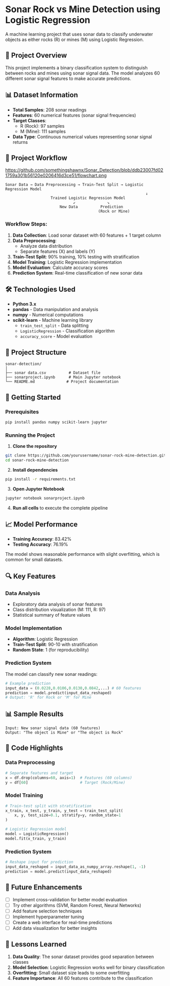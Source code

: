 # Sonar Rock vs Mine Detection using Logistic Regression

A machine learning project that uses sonar data to classify underwater objects as either rocks (R) or mines (M) using Logistic Regression.

## 🎯 Project Overview

This project implements a binary classification system to distinguish between rocks and mines using sonar signal data. The model analyzes 60 different sonar signal features to make accurate predictions.

## 📊 Dataset Information

- **Total Samples**: 208 sonar readings
- **Features**: 60 numerical features (sonar signal frequencies)
- **Target Classes**: 
  - R (Rock): 97 samples
  - M (Mine): 111 samples
- **Data Type**: Continuous numerical values representing sonar signal returns

## 🔄 Project Workflow

https://github.com/somethingshawnx/Sonar_Detection/blob/ddb23007fd021759a301b56120e0206416d3ce51/flowchart.png

```
Sonar Data → Data Preprocessing → Train-Test Split → Logistic Regression Model
                                                              ↓
                    Trained Logistic Regression Model
                              ↙              ↘
                        New Data          Prediction
                                         (Rock or Mine)
```

### Workflow Steps:

1. **Data Collection**: Load sonar dataset with 60 features + 1 target column
2. **Data Preprocessing**: 
   - Analyze data distribution
   - Separate features (X) and labels (Y)
3. **Train-Test Split**: 90% training, 10% testing with stratification
4. **Model Training**: Logistic Regression implementation
5. **Model Evaluation**: Calculate accuracy scores
6. **Prediction System**: Real-time classification of new sonar data

## 🛠️ Technologies Used

- **Python 3.x**
- **pandas** - Data manipulation and analysis
- **numpy** - Numerical computations
- **scikit-learn** - Machine learning library
  - `train_test_split` - Data splitting
  - `LogisticRegression` - Classification algorithm
  - `accuracy_score` - Model evaluation

## 📁 Project Structure

```
sonar-detection/
│
├── sonar data.csv          # Dataset file
├── sonarproject.ipynb      # Main Jupyter notebook
└── README.md              # Project documentation
```

## 🚀 Getting Started

### Prerequisites

```bash
pip install pandas numpy scikit-learn jupyter
```

### Running the Project

1. **Clone the repository**
```bash
git clone https://github.com/yourusername/sonar-rock-mine-detection.git
cd sonar-rock-mine-detection
```

2. **Install dependencies**
```bash
pip install -r requirements.txt
```

3. **Open Jupyter Notebook**
```bash
jupyter notebook sonarproject.ipynb
```

4. **Run all cells** to execute the complete pipeline

## 📈 Model Performance

- **Training Accuracy**: 83.42%
- **Testing Accuracy**: 76.19%

The model shows reasonable performance with slight overfitting, which is common for small datasets.

## 🔍 Key Features

### Data Analysis
- Exploratory data analysis of sonar features
- Class distribution visualization (M: 111, R: 97)
- Statistical summary of feature values

### Model Implementation
- **Algorithm**: Logistic Regression
- **Train-Test Split**: 90-10 with stratification
- **Random State**: 1 (for reproducibility)

### Prediction System
The model can classify new sonar readings:
```python
# Example prediction
input_data = (0.0228,0.0106,0.0130,0.0842,...) # 60 features
prediction = model.predict(input_data_reshaped)
# Output: 'R' for Rock or 'M' for Mine
```

## 📊 Sample Results

```
Input: New sonar signal data (60 features)
Output: "The object is Mine" or "The object is Rock"
```

## 🔧 Code Highlights

### Data Preprocessing
```python
# Separate features and target
x = df.drop(columns=60, axis=1)  # Features (60 columns)
y = df[60]                       # Target (Rock/Mine)
```

### Model Training
```python
# Train-test split with stratification
x_train, x_test, y_train, y_test = train_test_split(
    x, y, test_size=0.1, stratify=y, random_state=1
)

# Logistic Regression model
model = LogisticRegression()
model.fit(x_train, y_train)
```

### Prediction System
```python
# Reshape input for prediction
input_data_reshaped = input_data_as_numpy_array.reshape(1, -1)
prediction = model.predict(input_data_reshaped)
```

## 🎯 Future Enhancements

- [ ] Implement cross-validation for better model evaluation
- [ ] Try other algorithms (SVM, Random Forest, Neural Networks)
- [ ] Add feature selection techniques
- [ ] Implement hyperparameter tuning
- [ ] Create a web interface for real-time predictions
- [ ] Add data visualization for better insights

## 📝 Lessons Learned

1. **Data Quality**: The sonar dataset provides good separation between classes
2. **Model Selection**: Logistic Regression works well for binary classification
3. **Overfitting**: Small dataset size leads to some overfitting
4. **Feature Importance**: All 60 features contribute to the classification



